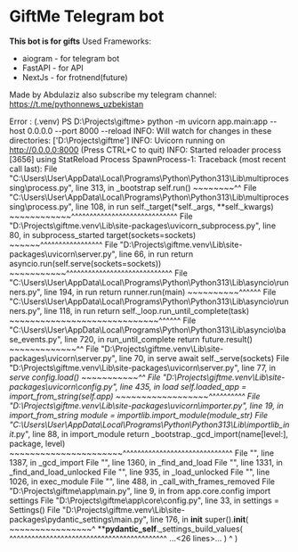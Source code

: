 # GiftMe Telegram bot
**This bot is for gifts**
Used Frameworks:
 - aiogram - for telegram bot
 - FastAPI - for API
 - NextJs - for frotnend(future)


Made by Abdulaziz also subscribe my telegram channel: https://t.me/pythonnews_uzbekistan

Error : 
(.venv) PS D:\Projects\giftme> python -m uvicorn app.main:app --host 0.0.0.0 --port 8000 --reload
INFO:     Will watch for changes in these directories: ['D:\\Projects\\giftme']
INFO:     Uvicorn running on http://0.0.0.0:8000 (Press CTRL+C to quit)
INFO:     Started reloader process [3656] using StatReload
Process SpawnProcess-1:
Traceback (most recent call last):
  File "C:\Users\User\AppData\Local\Programs\Python\Python313\Lib\multiprocessing\process.py", line 313, in _bootstrap
    self.run()
    ~~~~~~~~^^
  File "C:\Users\User\AppData\Local\Programs\Python\Python313\Lib\multiprocessing\process.py", line 108, in run
    self._target(*self._args, **self._kwargs)
    ~~~~~~~~~~~~^^^^^^^^^^^^^^^^^^^^^^^^^^^^^
  File "D:\Projects\giftme\.venv\Lib\site-packages\uvicorn\_subprocess.py", line 80, in subprocess_started
    target(sockets=sockets)
    ~~~~~~^^^^^^^^^^^^^^^^^
  File "D:\Projects\giftme\.venv\Lib\site-packages\uvicorn\server.py", line 66, in run
    return asyncio.run(self.serve(sockets=sockets))
           ~~~~~~~~~~~^^^^^^^^^^^^^^^^^^^^^^^^^^^^^
  File "C:\Users\User\AppData\Local\Programs\Python\Python313\Lib\asyncio\runners.py", line 194, in run
    return runner.run(main)
           ~~~~~~~~~~^^^^^^
  File "C:\Users\User\AppData\Local\Programs\Python\Python313\Lib\asyncio\runners.py", line 118, in run
    return self._loop.run_until_complete(task)
           ~~~~~~~~~~~~~~~~~~~~~~~~~~~~~^^^^^^
  File "C:\Users\User\AppData\Local\Programs\Python\Python313\Lib\asyncio\base_events.py", line 720, in run_until_complete
    return future.result()
           ~~~~~~~~~~~~~^^
  File "D:\Projects\giftme\.venv\Lib\site-packages\uvicorn\server.py", line 70, in serve
    await self._serve(sockets)
  File "D:\Projects\giftme\.venv\Lib\site-packages\uvicorn\server.py", line 77, in _serve
    config.load()
    ~~~~~~~~~~~^^
  File "D:\Projects\giftme\.venv\Lib\site-packages\uvicorn\config.py", line 435, in load
    self.loaded_app = import_from_string(self.app)
                      ~~~~~~~~~~~~~~~~~~^^^^^^^^^^
  File "D:\Projects\giftme\.venv\Lib\site-packages\uvicorn\importer.py", line 19, in import_from_string
    module = importlib.import_module(module_str)
  File "C:\Users\User\AppData\Local\Programs\Python\Python313\Lib\importlib\__init__.py", line 88, in import_module
    return _bootstrap._gcd_import(name[level:], package, level)
           ~~~~~~~~~~~~~~~~~~~~~~^^^^^^^^^^^^^^^^^^^^^^^^^^^^^^
  File "<frozen importlib._bootstrap>", line 1387, in _gcd_import
  File "<frozen importlib._bootstrap>", line 1360, in _find_and_load
  File "<frozen importlib._bootstrap>", line 1331, in _find_and_load_unlocked
  File "<frozen importlib._bootstrap>", line 935, in _load_unlocked
  File "<frozen importlib._bootstrap_external>", line 1026, in exec_module
  File "<frozen importlib._bootstrap>", line 488, in _call_with_frames_removed
  File "D:\Projects\giftme\app\main.py", line 9, in <module>
    from app.core.config import settings
  File "D:\Projects\giftme\app\core\config.py", line 33, in <module>
    settings = Settings()
  File "D:\Projects\giftme\.venv\Lib\site-packages\pydantic_settings\main.py", line 176, in __init__
    super().__init__(
    ~~~~~~~~~~~~~~~~^
        **__pydantic_self__._settings_build_values(
        ^^^^^^^^^^^^^^^^^^^^^^^^^^^^^^^^^^^^^^^^^^^
    ...<26 lines>...
        )
        ^
    )
